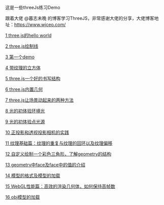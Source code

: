 这是一些threeJs练习Demo

跟着大佬 @暮志未晚 的博客学习ThreeJS，非常感谢大佬的分享，大佬博客地址：https://www.wjceo.com/

[1 three.js的hello world](https://biglazybones.github.io/threeJsDemo/1%20three.js%E7%9A%84hello%20world/)

[2 three.js绘制线](https://biglazybones.github.io/threeJsDemo/2%20three.js%E7%BB%98%E5%88%B6%E7%BA%BF/)

[3 第一个demo](https://biglazybones.github.io/threeJsDemo/3%20%E7%AC%AC%E4%B8%80%E4%B8%AAdemo/)

[4 带纹理的立方体](https://biglazybones.github.io/threeJsDemo/4%20%E5%B8%A6%E7%BA%B9%E7%90%86%E7%9A%84%E7%AB%8B%E6%96%B9%E4%BD%93/)

[5 three.js一个好的书写结构](https://biglazybones.github.io/threeJsDemo/5%20three.js%E4%B8%80%E4%B8%AA%E5%A5%BD%E7%9A%84%E4%B9%A6%E5%86%99%E7%BB%93%E6%9E%84/)

[6 three.js内置几何](https://biglazybones.github.io/threeJsDemo/6%20three.js%E5%86%85%E7%BD%AE%E5%87%A0%E4%BD%95/)

[7 three.js让场景动起来的两种方法](https://biglazybones.github.io/threeJsDemo/7%20three.js%E8%AE%A9%E5%9C%BA%E6%99%AF%E5%8A%A8%E8%B5%B7%E6%9D%A5%E7%9A%84%E4%B8%A4%E7%A7%8D%E6%96%B9%E6%B3%95/)

[8 光的初体验环境光](https://biglazybones.github.io/threeJsDemo/8%20%E5%85%89%E7%9A%84%E5%88%9D%E4%BD%93%E9%AA%8C%E7%8E%AF%E5%A2%83%E5%85%89/)

[9 光的初体验点光源](https://biglazybones.github.io/threeJsDemo/9%20%E5%85%89%E7%9A%84%E5%88%9D%E4%BD%93%E9%AA%8C%E7%82%B9%E5%85%89%E6%BA%90)

[10 正投影和透视投影相机的实践](https://biglazybones.github.io/threeJsDemo/10%20%E6%AD%A3%E6%8A%95%E5%BD%B1%E5%92%8C%E9%80%8F%E8%A7%86%E6%8A%95%E5%BD%B1%E7%9B%B8%E6%9C%BA%E7%9A%84%E5%AE%9E%E8%B7%B5/)

[11 纹理基础篇：纹理的重复与纹理的回环以及纹理偏移](https://biglazybones.github.io/threeJsDemo/11%20%E7%BA%B9%E7%90%86%E5%9F%BA%E7%A1%80%E7%AF%87%EF%BC%9A%E7%BA%B9%E7%90%86%E7%9A%84%E9%87%8D%E5%A4%8D%E4%B8%8E%E7%BA%B9%E7%90%86%E7%9A%84%E5%9B%9E%E7%8E%AF%E4%BB%A5%E5%8F%8A%E7%BA%B9%E7%90%86%E5%81%8F%E7%A7%BB/)

[12 自定义绘制一个彩色三角形，了解geometry的结构](https://biglazybones.github.io/threeJsDemo/12%20%E8%87%AA%E5%AE%9A%E4%B9%89%E7%BB%98%E5%88%B6%E4%B8%80%E4%B8%AA%E5%BD%A9%E8%89%B2%E4%B8%89%E8%A7%92%E5%BD%A2%EF%BC%8C%E4%BA%86%E8%A7%A3geometry%E7%9A%84%E7%BB%93%E6%9E%84/)

[13 geometry中face及face中的值的介绍](https://biglazybones.github.io/threeJsDemo/13%20geometry%E4%B8%ADface%E5%8F%8Aface%E4%B8%AD%E7%9A%84%E5%80%BC%E7%9A%84%E4%BB%8B%E7%BB%8D/)

[14 模型的格式及模型的加载](https://biglazybones.github.io/threeJsDemo/14%20%E6%A8%A1%E5%9E%8B%E7%9A%84%E6%A0%BC%E5%BC%8F%E5%8F%8A%E6%A8%A1%E5%9E%8B%E7%9A%84%E5%8A%A0%E8%BD%BD/)

[15 WebGL性能篇：高效的渲染几何体，如何保持高帧数](https://biglazybones.github.io/threeJsDemo/15%20WebGL%E6%80%A7%E8%83%BD%E7%AF%87%EF%BC%9A%E9%AB%98%E6%95%88%E7%9A%84%E6%B8%B2%E6%9F%93%E5%87%A0%E4%BD%95%E4%BD%93%EF%BC%8C%E5%A6%82%E4%BD%95%E4%BF%9D%E6%8C%81%E9%AB%98%E5%B8%A7%E6%95%B0/)

[16 obj模型的加载](https://biglazybones.github.io/threeJsDemo/16%20obj%E6%A8%A1%E5%9E%8B%E7%9A%84%E5%8A%A0%E8%BD%BD/)